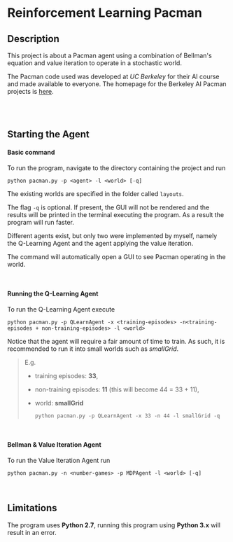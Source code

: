 # Reinforcement Learning Pacman

## Description
This project is about a Pacman agent using a combination of Bellman's equation and value iteration to operate in a stochastic world.

The Pacman code used was developed at *UC Berkeley* for their AI course and made available to everyone. The homepage for the Berkeley AI Pacman projects is [here](http://ai.berkeley.edu/).

<br>
<br>

## Starting the Agent

#### Basic command
To run the program, navigate to the directory containing the project and run

    python pacman.py -p <agent> -l <world> [-q]

The existing worlds are specified in the folder called `layouts`. 

The flag `-q` is optional. If present, the GUI will not be rendered and the results will be printed in the terminal executing the program. 
As a result the program will run faster.

Different agents exist, but only two were implemented by myself, namely the Q-Learning Agent and the agent applying the value iteration.

The command will automatically open a GUI to see Pacman operating in the world. 

<br>



#### Running the Q-Learning Agent
To run the Q-Learning Agent execute

    python pacman.py -p QLearnAgent -x <training-episodes> -n<training-episodes + non-training-episodes> -l <world>

Notice that the agent will require a fair amount of time to train. As such, it is recommended to run it into small worlds such as *smallGrid*.

> E.g. 
> - training episodes: **33**,
> - non-training episodes: **11** (this will become 44 = 33 + 11),
> - world: **smallGrid**
>
>       python pacman.py -p QLearnAgent -x 33 -n 44 -l smallGrid -q


<br>

#### Bellman & Value Iteration Agent
To run the Value Iteration Agent run

    python pacman.py -n <number-games> -p MDPAgent -l <world> [-q]


<br>

## Limitations
The program uses **Python 2.7**, running this program using **Python 3.x** will result in an error.